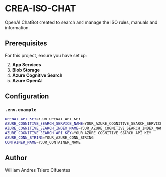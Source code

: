 # CREA-ISO-CHAT

OpenAI ChatBot created to search and manage the ISO rules, manuals and information.

## Prerequisites

For this project, ensure you have set up:

2. **App Services**
3. **Blob Storage**
4. **Azure Cognitive Search**
5. **Azure OpenAI**

## Configuration

### `.env.example`

```bash
OPENAI_API_KEY=YOUR_OPENAI_API_KEY
AZURE_COGNITIVE_SEARCH_SERVICE_NAME=YOUR_AZURE_COGNITIVE_SEARCH_SERVICE_NAME
AZURE_COGNITIVE_SEARCH_INDEX_NAME=YOUR_AZURE_COGNITIVE_SEARCH_INDEX_NAME
AZURE_COGNITIVE_SEARCH_API_KEY=YOUR_AZURE_COGNITIVE_SEARCH_API_KEY
AZURE_CONN_STRING=YOUR_AZURE_CONN_STRING
CONTAINER_NAME=YOUR_CONTAINER_NAME
```

## Author

William Andres Talero Cifuentes

